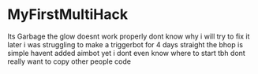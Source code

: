 # MyFirstMultiHack
Its Garbage the glow doesnt work properly dont know why i will try to fix it later i was struggling to make a triggerbot for 4 days straight the bhop is simple havent added aimbot yet i dont even know where to start tbh dont really want to copy other people code  
